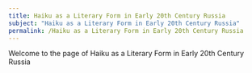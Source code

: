 ```yaml
---
title: Haiku as a Literary Form in Early 20th Century Russia
subject: "Haiku as a Literary Form in Early 20th Century Russia"
permalink: /Haiku as a Literary Form in Early 20th Century Russia
---
```


Welcome to the page of Haiku as a Literary Form in Early 20th Century Russia
